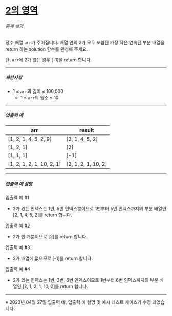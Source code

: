 # [2의 영역](https://school.programmers.co.kr/learn/courses/30/lessons/181894)


###### 문제 설명


정수 배열 `arr`가 주어집니다. 배열 안의 2가 모두 포함된 가장 작은 연속된 부분 배열을 return 하는 solution 함수를 완성해 주세요.


단, `arr`에 2가 없는 경우 \[\-1]을 return 합니다.




---


##### 제한사항


* 1 ≤ `arr`의 길이 ≤ 100,000
	+ 1 ≤ `arr`의 원소 ≤ 10




---


##### 입출력 예




| arr | result |
| --- | --- |
| \[1, 2, 1, 4, 5, 2, 9] | \[2, 1, 4, 5, 2] |
| \[1, 2, 1] | \[2] |
| \[1, 1, 1] | \[\-1] |
| \[1, 2, 1, 2, 1, 10, 2, 1] | \[2, 1, 2, 1, 10, 2] |




---


##### 입출력 예 설명


입출력 예 \#1


* 2가 있는 인덱스는 1번, 5번 인덱스뿐이므로 1번부터 5번 인덱스까지의 부분 배열인 \[2, 1, 4, 5, 2]를 return 합니다.


입출력 예 \#2


* 2가 한 개뿐이므로 \[2]를 return 합니다.


입출력 예 \#3


* 2가 배열에 없으므로 \[\-1]을 return 합니다.


입출력 예 \#4


* 2가 있는 인덱스는 1번, 3번, 6번 인덱스이므로 1번부터 6번 인덱스까지의 부분 배열인 \[2, 1, 2, 1, 10, 2]를 return 합니다.




---


※ 2023년 04월 27일 입출력 예, 입출력 예 설명 및 예시 테스트 케이스가 수정 되었습니다.



